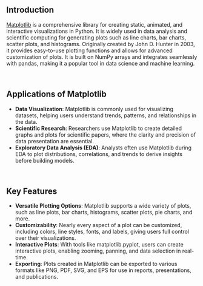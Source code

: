 ## Introduction

[Matplotlib](https://matplotlib.org/) is a comprehensive library for creating static, animated, and interactive visualizations in Python. It is widely used in data analysis and scientific computing for generating plots such as line charts, bar charts, scatter plots, and histograms. Originally created by John D. Hunter in 2003, it provides easy-to-use plotting functions and allows for advanced customization of plots. It is built on NumPy arrays and integrates seamlessly with pandas, making it a popular tool in data science and machine learning.

<br/>

## Applications of Matplotlib

- **Data Visualization**: Matplotlib is commonly used for visualizing datasets, helping users understand trends, patterns, and relationships in the data.
- **Scientific Research**: Researchers use Matplotlib to create detailed graphs and plots for scientific papers, where the clarity and precision of data presentation are essential.
- **Exploratory Data Analysis (EDA)**: Analysts often use Matplotlib during EDA to plot distributions, correlations, and trends to derive insights before building models.

<br/>

## Key Features

- **Versatile Plotting Options**: Matplotlib supports a wide variety of plots, such as line plots, bar charts, histograms, scatter plots, pie charts, and more.
- **Customizability**: Nearly every aspect of a plot can be customized, including colors, line styles, fonts, and labels, giving users full control over their visualizations.
- **Interactive Plots**: With tools like matplotlib.pyplot, users can create interactive plots, enabling zooming, panning, and data selection in real-time.
- **Exporting**: Plots created in Matplotlib can be exported to various formats like PNG, PDF, SVG, and EPS for use in reports, presentations, and publications.